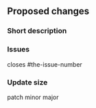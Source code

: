 ## Proposed changes
### Short description

### Issues

closes #the-issue-number

### Update size
patch
minor
major